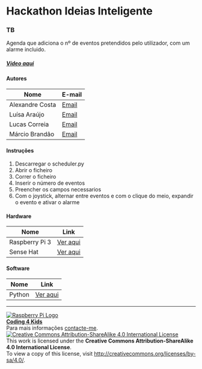 ﻿# Hackathon Ideias Inteligente  

### TB

   Agenda que adiciona o nº de eventos pretendidos pelo utilizador, com um alarme incluido.
  
##### [Vídeo aqui](https://drive.google.com/file/d/0B_pUAOPBkih7WVd6MDZPRFZ3NWc/view?usp=sharing)  
  
#### Autores  

|Nome  |E-mail  |  
|---|---|    
|Alexandre Costa  |[Email](mailto:alexandrecosta400@gmail.com)  |  
|Luísa Araújo |[Email](mailto:lmpa.pt@gmail.com)  |  
|Lucas Correia  |[Email](mailto:lucasaacorreia@gmail.com)  |  
|Márcio Brandão |[Email](mailto:marciofranciscobrandao@hotmail.com)  |  

#### Instruções

1. Descarregar o scheduler.py
2. Abrir o ficheiro
3. Correr o ficheiro
4. Inserir o número de eventos
5. Preencher os campos necessarios
6. Com o joystick, alternar entre eventos e com o clique do meio, expandir o evento e ativar o alarme

#### Hardware  

|Nome  |Link  |  
|---|---|    
|Raspberry Pi 3  |[Ver aqui](http://www.raspberrypi.org)  |  
|Sense Hat  |[Ver aqui](https://www.raspberrypi.org/products/sense-hat/)  | 

#### Software  

|Nome  |Link  |  
|---|---|    
|Python  |[Ver aqui](https://www.python.org/)  |  


***  
[![Raspberry Pi Logo](https://upload.wikimedia.org/wikipedia/en/thumb/c/cb/Raspberry_Pi_Logo.svg/50px-Raspberry_Pi_Logo.svg.png)](http://raspberrypi.org)   
[**Coding 4 Kids**](http://coding4kids.github.io/coding4kids/)  
Para mais informações [contacte-me](mailto:nunofilipesantos@gmail.com).  
[![Creative Commons Attribution-ShareAlike 4.0 International License](https://licensebuttons.net/l/by-sa/4.0/88x31.png)](http://creativecommons.org/licenses/by-sa/4.0/)  
This work is licensed under the **Creative Commons Attribution-ShareAlike 4.0 International License**.  
To view a copy of this license, visit http://creativecommons.org/licenses/by-sa/4.0/.  

